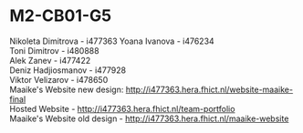 # M2-CB01-G5

Nikoleta Dimitrova - i477363
Yoana Ivanova - i476234 <br>
Toni Dimitrov - i480888 <br>
Alek Zanev - i477422 <br>
Deniz Hadjiosmanov - i477928 <br>
Viktor Velizarov - i478650 <br>
Maaike's Website new design: http://i477363.hera.fhict.nl/website-maaike-final <br>
Hosted Website - http://i477363.hera.fhict.nl/team-portfolio <br>
Maaike's Website old design - http://i477363.hera.fhict.nl/maaike-website <br>
